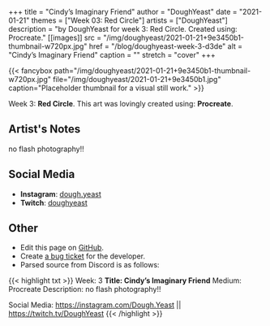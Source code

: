 +++
title =       "Cindy’s Imaginary Friend"
author =      "DoughYeast"
date =        "2021-01-21"
themes =      ["Week 03: Red Circle"]
artists =     ["DoughYeast"]
description = "by DoughYeast for week 3: Red Circle. Created using: Procreate."
[[images]]
      src = "/img/doughyeast/2021-01-21+9e3450b1-thumbnail-w720px.jpg"
      href = "/blog/doughyeast-week-3-d3de"
      alt = "Cindy’s Imaginary Friend"
      caption = ""
      stretch = "cover"
+++

{{< fancybox path="/img/doughyeast/2021-01-21+9e3450b1-thumbnail-w720px.jpg" file="/img/doughyeast/2021-01-21+9e3450b1.jpg" caption="Placeholder thumbnail for a visual still work." >}}


Week 3: **Red Circle**. This art was lovingly created using: **Procreate**.

## Artist's Notes

no flash photography!!

## Social Media

- **Instagram**: <a href='https://instagram.com/dough.yeast' target='_blank'>dough.yeast</a>
- **Twitch**: <a href='https://twitch.tv/doughyeast' target='_blank'>doughyeast</a>

## Other

- Edit this page on [GitHub](https://github.com/teaminkling/web-refresh/edit/main/content/blog/doughyeast-week-3-d3de.md).
- Create [a bug ticket](https://github.com/teaminkling/web-refresh/issues/new?assignees=&labels=bug&template=problem-report.md&title=) for the developer.
- Parsed source from Discord is as follows:

{{< highlight txt >}}
Week: 3
**Title: Cindy’s Imaginary Friend**
Medium: Procreate
Description: no flash photography!!  

Social Media: https://instagram.com/Dough.Yeast || https://twitch.tv/DoughYeast
{{< /highlight >}}